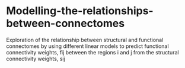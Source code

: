# Modelling-the-relationships-between-connectomes
Exploration of the relationship between structural and functional connectomes by using different linear models to predict functional connectivity weights, fij between the regions i and j from the structural connectivity weights, sij
